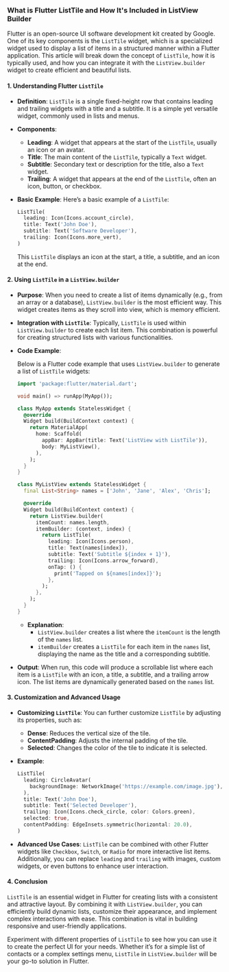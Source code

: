 ### What is Flutter ListTile and How It's Included in ListView Builder

Flutter is an open-source UI software development kit created by Google. One of its key components is the `ListTile` widget, which is a specialized widget used to display a list of items in a structured manner within a Flutter application. This article will break down the concept of `ListTile`, how it is typically used, and how you can integrate it with the `ListView.builder` widget to create efficient and beautiful lists.

#### 1. **Understanding Flutter `ListTile`**

- **Definition**:
  `ListTile` is a single fixed-height row that contains leading and trailing widgets with a title and a subtitle. It is a simple yet versatile widget, commonly used in lists and menus.
- **Components**:

  - **Leading**: A widget that appears at the start of the `ListTile`, usually an icon or an avatar.
  - **Title**: The main content of the `ListTile`, typically a `Text` widget.
  - **Subtitle**: Secondary text or description for the title, also a `Text` widget.
  - **Trailing**: A widget that appears at the end of the `ListTile`, often an icon, button, or checkbox.
- **Basic Example**:
  Here’s a basic example of a `ListTile`:

  ```dart
  ListTile(
    leading: Icon(Icons.account_circle),
    title: Text('John Doe'),
    subtitle: Text('Software Developer'),
    trailing: Icon(Icons.more_vert),
  )
  ```

  This `ListTile` displays an icon at the start, a title, a subtitle, and an icon at the end.

#### 2. **Using `ListTile` in a `ListView.builder`**

- **Purpose**:
  When you need to create a list of items dynamically (e.g., from an array or a database), `ListView.builder` is the most efficient way. This widget creates items as they scroll into view, which is memory efficient.
- **Integration with `ListTile`**:
  Typically, `ListTile` is used within `ListView.builder` to create each list item. This combination is powerful for creating structured lists with various functionalities.
- **Code Example**:

  Below is a Flutter code example that uses `ListView.builder` to generate a list of `ListTile` widgets:

  ```dart
  import 'package:flutter/material.dart';

  void main() => runApp(MyApp());

  class MyApp extends StatelessWidget {
    @override
    Widget build(BuildContext context) {
      return MaterialApp(
        home: Scaffold(
          appBar: AppBar(title: Text('ListView with ListTile')),
          body: MyListView(),
        ),
      );
    }
  }

  class MyListView extends StatelessWidget {
    final List<String> names = ['John', 'Jane', 'Alex', 'Chris'];

    @override
    Widget build(BuildContext context) {
      return ListView.builder(
        itemCount: names.length,
        itemBuilder: (context, index) {
          return ListTile(
            leading: Icon(Icons.person),
            title: Text(names[index]),
            subtitle: Text('Subtitle ${index + 1}'),
            trailing: Icon(Icons.arrow_forward),
            onTap: () {
              print('Tapped on ${names[index]}');
            },
          );
        },
      );
    }
  }
  ```

  - **Explanation**:
    - `ListView.builder` creates a list where the `itemCount` is the length of the `names` list.
    - `itemBuilder` creates a `ListTile` for each item in the `names` list, displaying the name as the title and a corresponding subtitle.
- **Output**:
  When run, this code will produce a scrollable list where each item is a `ListTile` with an icon, a title, a subtitle, and a trailing arrow icon. The list items are dynamically generated based on the `names` list.

#### 3. **Customization and Advanced Usage**

- **Customizing `ListTile`**:
  You can further customize `ListTile` by adjusting its properties, such as:

  - **Dense**: Reduces the vertical size of the tile.
  - **ContentPadding**: Adjusts the internal padding of the tile.
  - **Selected**: Changes the color of the tile to indicate it is selected.
- **Example**:

  ```dart
  ListTile(
    leading: CircleAvatar(
      backgroundImage: NetworkImage('https://example.com/image.jpg'),
    ),
    title: Text('John Doe'),
    subtitle: Text('Selected Developer'),
    trailing: Icon(Icons.check_circle, color: Colors.green),
    selected: true,
    contentPadding: EdgeInsets.symmetric(horizontal: 20.0),
  )
  ```
- **Advanced Use Cases**:
  `ListTile` can be combined with other Flutter widgets like `Checkbox`, `Switch`, or `Radio` for more interactive list items. Additionally, you can replace `leading` and `trailing` with images, custom widgets, or even buttons to enhance user interaction.

#### 4. **Conclusion**

`ListTile` is an essential widget in Flutter for creating lists with a consistent and attractive layout. By combining it with `ListView.builder`, you can efficiently build dynamic lists, customize their appearance, and implement complex interactions with ease. This combination is vital in building responsive and user-friendly applications.

Experiment with different properties of `ListTile` to see how you can use it to create the perfect UI for your needs. Whether it’s for a simple list of contacts or a complex settings menu, `ListTile` in `ListView.builder` will be your go-to solution in Flutter.
